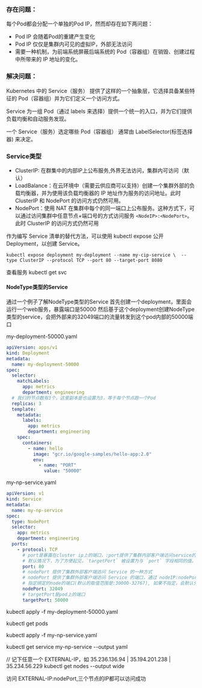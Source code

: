 ### 存在问题：
每个Pod都会分配一个单独的Pod IP，然而却存在如下两问题：

- Pod IP 会随着Pod的重建产生变化
- Pod IP 仅仅是集群内可见的虚拟IP，外部无法访问
- 需要一种机制，为前端系统屏蔽后端系统的 Pod（容器组）在销毁、创建过程中所带来的 IP 地址的变化。

### 解决问题：
Kubernetes 中的 Service（服务） 提供了这样的一个抽象层，它选择具备某些特征的 Pod（容器组）并为它们定义一个访问方式。

Service 为一组 Pod（通过 labels 来选择）提供一个统一的入口，并为它们提供负载均衡和自动服务发现。

一个 Service（服务）选定哪些 Pod（容器组） 通常由 LabelSelector(标签选择器) 来决定。

### Service类型

* ClusterIP: 在群集中的内部IP上公布服务,外界无法访问，集群内可访问（默认）
* LoadBalance：在云环境中（需要云供应商可以支持）创建一个集群外部的负载均衡器，并为使用该负载均衡器的 IP 地址作为服务的访问地址。此时 ClusterIP 和 NodePort 的访问方式仍然可用。
* NodePort：使用 NAT 在集群中每个的同一端口上公布服务。这种方式下，可以通过访问集群中任意节点+端口号的方式访问服务 `<NodeIP>:<NodePort>`。此时 ClusterIP 的访问方式仍然可用

作为编写 Service 清单的替代方法，可以使用 kubectl expose 公开 Deployment，以创建 Service。

`kubectl expose deployment my-deployment --name my-cip-service \ 
--type ClusterIP --protocol TCP --port 80 --target-port 8080`

查看服务
kubectl get svc

#### NodeType类型的Service

通过一个例子了解NodeType类型的Service
首先创建一个deployment，里面会运行一个web服务，暴露端口是50000
然后基于这个deployment创建NodeType类型的service，会把外部来的32049端口的流量转发到这个pod内部的50000端口

my-deployment-50000.yaml

```yaml
apiVersion: apps/v1
kind: Deployment
metadata:
  name: my-deployment-50000
spec:
  selector:
    matchLabels:
      app: metrics
      department: engineering
  # 我们的节点数有3个，这里副本是也设置为3，等于每个节点跑一个Pod
  replicas: 3 
  template:
    metadata:
      labels:
        app: metrics
        department: engineering
    spec:
      containers:
        - name: hello
          image: "gcr.io/google-samples/hello-app:2.0"
          env:
            - name: "PORT"
              value: "50000"
```

my-np-service.yaml
```yaml
apiVersion: v1
kind: Service
metadata:
  name: my-np-service
spec:
  type: NodePort
  selector:
    app: metrics
    department: engineering
  ports:
    - protocol: TCP
      # port是暴露在cluster ip上的端口，:port提供了集群内部客户端访问service的入口
      # 默认情况下，为了方便起见，`targetPort` 被设置为与 `port` 字段相同的值。
      port: 80
      # nodePort 提供了集群外部客户端访问 Service 的一种方式
      # nodePort 提供了集群外部客户端访问 Service 的端口，通过 nodeIP:nodePort 提供了外部流量访问k8s集群中service的入口。
      # 指定绑定的node的端口(默认的取值范围是:30000-32767), 如果不指定，会默认分配
      nodePort: 32049
      # targetPort是pod上的端口
      targetPort: 50000
```


kubectl apply -f my-deployment-50000.yaml

kubectl get pods

kubectl apply -f my-np-service.yaml

kubectl get service my-np-service --output yaml

// 记下任意一个 EXTERNAL-IP，如 35.236.136.94 | 35.194.201.238 |  35.234.56.229
kubectl get nodes --output wide

访问 EXTERNAL-IP:nodePort,三个节点的IP都可以访问成功
